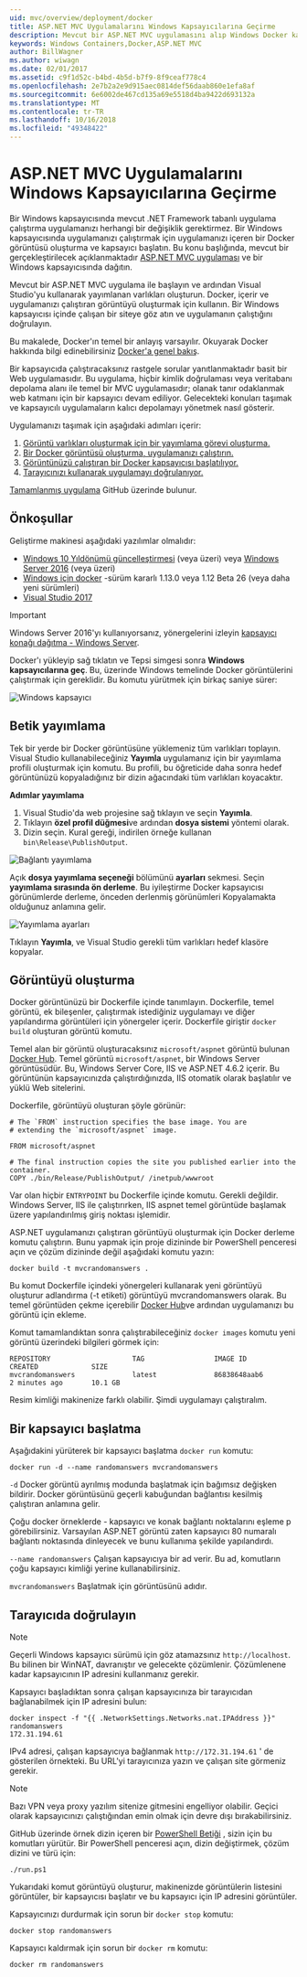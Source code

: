 ```yaml
---
uid: mvc/overview/deployment/docker
title: ASP.NET MVC Uygulamalarını Windows Kapsayıcılarına Geçirme
description: Mevcut bir ASP.NET MVC uygulamasını alıp Windows Docker kapsayıcısında çalıştırma hakkında bilgi edinin
keywords: Windows Containers,Docker,ASP.NET MVC
author: BillWagner
ms.author: wiwagn
ms.date: 02/01/2017
ms.assetid: c9f1d52c-b4bd-4b5d-b7f9-8f9ceaf778c4
ms.openlocfilehash: 2e7b2a2e9d915aec0814def56daab860e1efa8af
ms.sourcegitcommit: 6e6002de467cd135a69e5518d4ba9422d693132a
ms.translationtype: MT
ms.contentlocale: tr-TR
ms.lasthandoff: 10/16/2018
ms.locfileid: "49348422"
---
```

# <a name="migrating-aspnet-mvc-applications-to-windows-containers"></a>ASP.NET MVC Uygulamalarını Windows Kapsayıcılarına Geçirme

Bir Windows kapsayıcısında mevcut .NET Framework tabanlı uygulama çalıştırma uygulamanızı herhangi bir değişiklik gerektirmez. Bir Windows kapsayıcısında uygulamanızı çalıştırmak için uygulamanızı içeren bir Docker görüntüsü oluşturma ve kapsayıcı başlatın. Bu konu başlığında, mevcut bir gerçekleştirilecek açıklanmaktadır [ASP.NET MVC uygulaması](http://www.asp.net/mvc) ve bir Windows kapsayıcısında dağıtın.

Mevcut bir ASP.NET MVC uygulama ile başlayın ve ardından Visual Studio'yu kullanarak yayımlanan varlıkları oluşturun. Docker, içerir ve uygulamanızı çalıştıran görüntüyü oluşturmak için kullanın. Bir Windows kapsayıcısı içinde çalışan bir siteye göz atın ve uygulamanın çalıştığını doğrulayın.

Bu makalede, Docker'ın temel bir anlayış varsayılır. Okuyarak Docker hakkında bilgi edinebilirsiniz [Docker'a genel bakış](https://docs.docker.com/engine/understanding-docker/).

Bir kapsayıcıda çalıştıracaksınız rastgele sorular yanıtlanmaktadır basit bir Web uygulamasıdır. Bu uygulama, hiçbir kimlik doğrulaması veya veritabanı depolama alanı ile temel bir MVC uygulamasıdır; olanak tanır odaklanmak web katmanı için bir kapsayıcı devam ediliyor. Gelecekteki konuları taşımak ve kapsayıcılı uygulamaların kalıcı depolamayı yönetmek nasıl gösterir.

Uygulamanızı taşımak için aşağıdaki adımları içerir:

1. [Görüntü varlıkları oluşturmak için bir yayımlama görevi oluşturma.](#publish-script)
1. [Bir Docker görüntüsü oluşturma, uygulamanızı çalıştırın.](#build-the-image)
1. [Görüntünüzü çalıştıran bir Docker kapsayıcısı başlatılıyor.](#start-a-container)
1. [Tarayıcınızı kullanarak uygulamayı doğrulanıyor.](#verify-in-the-browser)

[Tamamlanmış uygulama](https://github.com/dotnet/samples/tree/master/framework/docker/MVCRandomAnswerGenerator) GitHub üzerinde bulunur.

## <a name="prerequisites"></a>Önkoşullar

Geliştirme makinesi aşağıdaki yazılımlar olmalıdır:

- [Windows 10 Yıldönümü güncelleştirmesi](https://www.microsoft.com/software-download/windows10/) (veya üzeri) veya [Windows Server 2016](https://www.microsoft.com/cloud-platform/windows-server) (veya üzeri)
- [Windows için docker](https://docs.docker.com/docker-for-windows/) -sürüm kararlı 1.13.0 veya 1.12 Beta 26 (veya daha yeni sürümleri)
- [Visual Studio 2017](https://visualstudio.microsoft.com/downloads/?utm_medium=microsoft&utm_source=docs.microsoft.com&utm_campaign=button+cta&utm_content=download+vs2017)

> [!IMPORTANT]
> Windows Server 2016'yı kullanıyorsanız, yönergelerini izleyin [kapsayıcı konağı dağıtma - Windows Server](https://msdn.microsoft.com/virtualization/windowscontainers/deployment/deployment).

Docker'ı yükleyip sağ tıklatın ve Tepsi simgesi sonra **Windows kapsayıcılarına geç**. Bu, üzerinde Windows temelinde Docker görüntülerini çalıştırmak için gereklidir. Bu komutu yürütmek için birkaç saniye sürer:

![Windows kapsayıcı][windows-container]

## <a name="publish-script"></a>Betik yayımlama

Tek bir yerde bir Docker görüntüsüne yüklemeniz tüm varlıkları toplayın. Visual Studio kullanabileceğiniz **Yayımla** uygulamanız için bir yayımlama profili oluşturmak için komutu. Bu profili, bu öğreticide daha sonra hedef görüntünüzü kopyaladığınız bir dizin ağacındaki tüm varlıkları koyacaktır.

**Adımlar yayımlama**

1. Visual Studio'da web projesine sağ tıklayın ve seçin **Yayımla**.
1. Tıklayın **özel profil düğmesi**ve ardından **dosya sistemi** yöntemi olarak.
1. Dizin seçin. Kural gereği, indirilen örneğe kullanan `bin\Release\PublishOutput`.

![Bağlantı yayımlama][publish-connection]

Açık **dosya yayımlama seçeneği** bölümünü **ayarları** sekmesi. Seçin **yayımlama sırasında ön derleme**. Bu iyileştirme Docker kapsayıcısı görünümlerde derleme, önceden derlenmiş görünümleri Kopyalamakta olduğunuz anlamına gelir.

![Yayımlama ayarları][publish-settings]

Tıklayın **Yayımla**, ve Visual Studio gerekli tüm varlıkları hedef klasöre kopyalar.

## <a name="build-the-image"></a>Görüntüyü oluşturma

Docker görüntünüzü bir Dockerfile içinde tanımlayın. Dockerfile, temel görüntü, ek bileşenler, çalıştırmak istediğiniz uygulamayı ve diğer yapılandırma görüntüleri için yönergeler içerir.  Dockerfile giriştir `docker build` oluşturan görüntü komutu.

Temel alan bir görüntü oluşturacaksınız `microsoft/aspnet` görüntü bulunan [Docker Hub](https://hub.docker.com/r/microsoft/aspnet/).
Temel görüntü `microsoft/aspnet`, bir Windows Server görüntüsüdür. Bu, Windows Server Core, IIS ve ASP.NET 4.6.2 içerir. Bu görüntünün kapsayıcınızda çalıştırdığınızda, IIS otomatik olarak başlatılır ve yüklü Web sitelerini.

Dockerfile, görüntüyü oluşturan şöyle görünür:

```console
# The `FROM` instruction specifies the base image. You are
# extending the `microsoft/aspnet` image.

FROM microsoft/aspnet

# The final instruction copies the site you published earlier into the container.
COPY ./bin/Release/PublishOutput/ /inetpub/wwwroot
```

Var olan hiçbir `ENTRYPOINT` bu Dockerfile içinde komutu. Gerekli değildir. Windows Server, IIS ile çalıştırırken, IIS aspnet temel görüntüde başlamak üzere yapılandırılmış giriş noktası işlemidir.

ASP.NET uygulamanızı çalıştıran görüntüyü oluşturmak için Docker derleme komutu çalıştırın. Bunu yapmak için proje dizininde bir PowerShell penceresi açın ve çözüm dizininde değil aşağıdaki komutu yazın:

```console
docker build -t mvcrandomanswers .
```

Bu komut Dockerfile içindeki yönergeleri kullanarak yeni görüntüyü oluşturur adlandırma (-t etiketi) görüntüyü mvcrandomanswers olarak. Bu temel görüntüden çekme içerebilir [Docker Hub](http://hub.docker.com)ve ardından uygulamanızı bu görüntü için ekleme.

Komut tamamlandıktan sonra çalıştırabileceğiniz `docker images` komutu yeni görüntü üzerindeki bilgileri görmek için:

```console
REPOSITORY                    TAG                 IMAGE ID            CREATED             SIZE
mvcrandomanswers              latest              86838648aab6        2 minutes ago       10.1 GB
```

Resim kimliği makinenize farklı olabilir. Şimdi uygulamayı çalıştıralım.

## <a name="start-a-container"></a>Bir kapsayıcı başlatma

Aşağıdakini yürüterek bir kapsayıcı başlatma `docker run` komutu:

```console
docker run -d --name randomanswers mvcrandomanswers
```

`-d` Docker görüntü ayrılmış modunda başlatmak için bağımsız değişken bildirir. Docker görüntüsünü geçerli kabuğundan bağlantısı kesilmiş çalıştıran anlamına gelir.

Çoğu docker örneklerde - kapsayıcı ve konak bağlantı noktalarını eşleme p görebilirsiniz. Varsayılan ASP.NET görüntü zaten kapsayıcı 80 numaralı bağlantı noktasında dinleyecek ve bunu kullanıma şekilde yapılandırdı.

`--name randomanswers` Çalışan kapsayıcıya bir ad verir. Bu ad, komutların çoğu kapsayıcı kimliği yerine kullanabilirsiniz.

`mvcrandomanswers` Başlatmak için görüntüsünü adıdır.

## <a name="verify-in-the-browser"></a>Tarayıcıda doğrulayın

> [!NOTE]
> Geçerli Windows kapsayıcı sürümü için göz atamazsınız `http://localhost`.
> Bu bilinen bir WinNAT, davranıştır ve gelecekte çözümlenir. Çözümlenene kadar kapsayıcının IP adresini kullanmanız gerekir.

Kapsayıcı başladıktan sonra çalışan kapsayıcınıza bir tarayıcıdan bağlanabilmek için IP adresini bulun:

```console
docker inspect -f "{{ .NetworkSettings.Networks.nat.IPAddress }}" randomanswers
172.31.194.61
```

IPv4 adresi, çalışan kapsayıcıya bağlanmak `http://172.31.194.61` ' de gösterilen örnekteki. Bu URL'yi tarayıcınıza yazın ve çalışan site görmeniz gerekir.

> [!NOTE]
> Bazı VPN veya proxy yazılım sitenize gitmesini engelliyor olabilir.
> Geçici olarak kapsayıcınızı çalıştığından emin olmak için devre dışı bırakabilirsiniz.

GitHub üzerinde örnek dizin içeren bir [PowerShell Betiği](https://github.com/dotnet/docs/tree/master/samples/framework/docker/MVCRandomAnswerGenerator/run.ps1) , sizin için bu komutları yürütür. Bir PowerShell penceresi açın, dizin değiştirmek, çözüm dizini ve türü için:

```console
./run.ps1
```

Yukarıdaki komut görüntüyü oluşturur, makinenizde görüntülerin listesini görüntüler, bir kapsayıcısı başlatır ve bu kapsayıcı için IP adresini görüntüler.

Kapsayıcınızı durdurmak için sorun bir `docker
stop` komutu:

```console
docker stop randomanswers
```

Kapsayıcı kaldırmak için sorun bir `docker rm` komutu:

```console
docker rm randomanswers
```

[windows-container]: media/aspnetmvc/SwitchContainer.png "Windows kapsayıcı için geçiş"
[publish-connection]: media/aspnetmvc/PublishConnection.png "Dosya sistemi yayımlama"
[publish-settings]: media/aspnetmvc/PublishSettings.png "Yayımlama ayarları"
